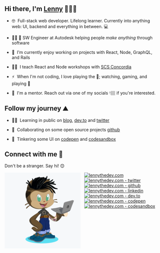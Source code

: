 ## Hi there, I'm [Lenny](https://lennythedev.com/blog) 👨🏽‍💻

- 🤓 &nbsp;Full-stack web developer. Lifelong learner. Currently into anything web: UI, backend and everything in between. 💻

- 👨🏽‍&nbsp;💼 SW Engineer at Autodesk helping people <i>make anything</i> through software

- 🔭 &nbsp;I’m currently enjoy working on projects with React, Node, GraphQL, and Rails

- 👨‍🏫 &nbsp;I teach React and Node workshops with [SCS Concordia](https://scsconcordia.com/)
 
- ⚡ &nbsp;When I'm not coding, I love playing the  🎸; watching, gaming, and playing 🏀

- 🤝 &nbsp;I'm a mentor. Reach out via one of my socials 👇🏽 if you're interested.


## Follow my journey ⛰️

- ✍🏽 &nbsp;Learning in public on [blog][blog], <a href="https://dev.to/lenmorld">dev.to</a> and [twitter][twitter]

- 👥 &nbsp;Collaborating on some open source projects [github][github]

- 🧰 &nbsp;Tinkering some UI on [codepen][codepen] and [codesandbox][codesandbox]


## Connect with me 👋

Don't be a stranger. Say hi! 😊

<!-- <a href="https://github.com/sponsors/M0nica"><img align="left" width="250" height="250" src="https://github.com/lenmorld/lenmorld/blob/master/lenny_octocat.png?raw=true"></a> -->
<a href="https://twitter.com/messages/compose?recipient_id=3805711664708756107264104374&text=Hello%20world" class="twitter-dm-button" data-screen-name="@lennythedev2">
    <img align="left" width="250" height="250" src="./lenny_octocat.png?raw=true" />
</a>


&nbsp;&nbsp;&nbsp;[<img width="24px" alt="lennythedev.com" src="https://unpkg.com/simple-icons@v3/icons/gatsby.svg" />][website]
<br>
&nbsp;&nbsp;&nbsp;[<img width="24px" alt="lennythedev.com - twitter" src="https://unpkg.com/simple-icons@v3/icons/twitter.svg" />][twitter]
<br>
&nbsp;&nbsp;&nbsp;[<img width="24px" alt="lennythedev.com - github" src="https://unpkg.com/simple-icons@v3/icons/github.svg" />][github]
<br>
&nbsp;&nbsp;&nbsp;[<img width="24px" alt="lennythedev.com - linkedin" src="https://unpkg.com/simple-icons@v3/icons/linkedin.svg" />][linkedin]
<br>
&nbsp;&nbsp;&nbsp;[<img width="24px" alt="lennythedev.com - dev.to" src="https://unpkg.com/simple-icons@v3/icons/dev-dot-to.svg" />][dev]
<br>
&nbsp;&nbsp;&nbsp;[<img width="24px" alt="lennythedev.com - codepen" src="https://unpkg.com/simple-icons@v3/icons/codepen.svg" />][codepen]
<br>
&nbsp;&nbsp;&nbsp;[<img width="24px" alt="lennythedev.com - codesandbox" src="https://unpkg.com/simple-icons@v3/icons/codesandbox.svg" />][codesandbox]

[website]: https://lennythedev.com
[blog]: https://lennythedev.com/blog
[dev]: https://dev.to/lenmorld
[github]: https://github.com/lenmorld

[codepen]: https://codepen.io/lenmorld/
[codesandbox]: https://codesandbox.io/u/lenmorld

[twitter]: https://twitter.com/lennythedev2
[linkedin]: https://linkedin.com/in/lenmorld
